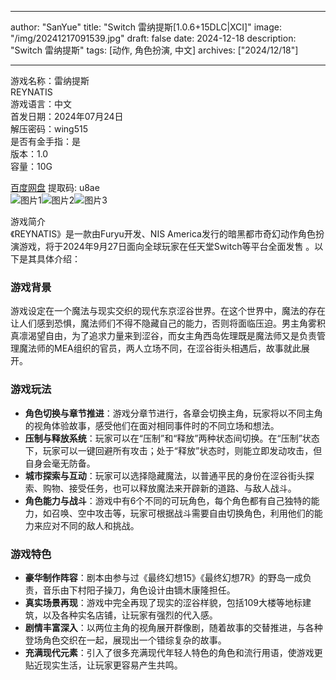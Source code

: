 
---
author: "SanYue"
title: "Switch 雷纳提斯[1.0.6+15DLC|XCI]"
image: "/img/20241217091539.jpg"
draft: false
date: 2024-12-18
description: "Switch 雷纳提斯"
tags: [动作, 角色扮演, 中文]
archives: ["2024/12/18"]

---

游戏名称：雷纳提斯   
REYNATIS    
游戏语言：中文  
首发日期：2024年07月24日  
解压密码：wing515  
是否有金手指：是  
版本：1.0   
容量：10G

[百度网盘](https://pan.baidu.com/s/13Q4_5H5Owmv8gES1XnPLJA) 提取码: u8ae  
![图片1](/img/45b2d3.jpg)![图片2](/img/fa8215.jpg)![图片3](/img/d18ccf.jpg)  

游戏简介  
《REYNATIS》是一款由Furyu开发、NIS America发行的暗黑都市奇幻动作角色扮演游戏，将于2024年9月27日面向全球玩家在任天堂Switch等平台全面发售 。以下是其具体介绍：

### 游戏背景
游戏设定在一个魔法与现实交织的现代东京涩谷世界。在这个世界中，魔法的存在让人们感到恐惧，魔法师们不得不隐藏自己的能力，否则将面临压迫。男主角雾积真凛渴望自由，为了追求力量来到涩谷，而女主角西岛佐理既是魔法师又是负责管理魔法师的MEA组织的官员，两人立场不同，在涩谷街头相遇后，故事就此展开。

### 游戏玩法
- **角色切换与章节推进**：游戏分章节进行，各章会切换主角，玩家将以不同主角的视角体验故事，感受他们在面对相同事件时的不同立场和想法。
- **压制与释放系统**：玩家可以在“压制”和“释放”两种状态间切换。在“压制”状态下，玩家可以一键回避所有攻击；处于“释放”状态时，则能立即发动攻击，但自身会毫无防备。
- **城市探索与互动**：玩家可以选择隐藏魔法，以普通平民的身份在涩谷街头探索、购物、接受任务，也可以释放魔法来开辟新的道路、与敌人战斗。
- **角色能力与战斗**：游戏中有6个不同的可玩角色，每个角色都有自己独特的能力，如召唤、空中攻击等，玩家可根据战斗需要自由切换角色，利用他们的能力来应对不同的敌人和挑战。

### 游戏特色
- **豪华制作阵容**：剧本由参与过《最终幻想15》《最终幻想7R》的野岛一成负责，音乐由下村阳子操刀，角色设计由镝木康隆担任。
- **真实场景再现**：游戏中完全再现了现实的涩谷样貌，包括109大楼等地标建筑，以及各种实名店铺，让玩家有强烈的代入感。
- **剧情丰富深入**：以两位主角的视角展开群像剧，随着故事的交替推进，与各种登场角色交织在一起，展现出一个错综复杂的故事。
- **充满现代元素**：引入了很多充满现代年轻人特色的角色和流行用语，使游戏更贴近现实生活，让玩家更容易产生共鸣。

